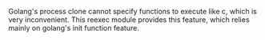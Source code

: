   Golang's process clone cannot specify functions to execute like c, which is very inconvenient.
This reexec module provides this feature, which relies mainly on golang's init function feature.
